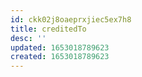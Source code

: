 ```yaml
---
id: ckk02j8oaeprxjiec5ex7h8
title: creditedTo
desc: ''
updated: 1653018789623
created: 1653018789623
---
```



